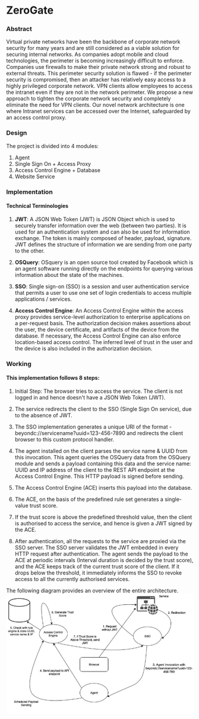 # ZeroGate

### Abstract
Virtual private networks have been the backbone of corporate network security for many years and are still considered as a viable solution for securing internal networks. As companies adopt mobile and cloud technologies, the perimeter is becoming increasingly difficult to enforce. Companies use firewalls to make their private network strong and robust to external threats. This perimeter security solution is flawed - if the perimeter security is compromised, then an attacker has relatively easy access to a highly privileged corporate network. VPN clients allow employees to access the intranet even if they are not in the network perimeter. We propose a new approach to tighten the corporate network security and completely eliminate the need for VPN clients. Our novel network architecture is one where Intranet services can be accessed over the Internet, safeguarded by an access control proxy.

### Design
The project is divided into 4 modules:

1) Agent
2) Single Sign On + Access Proxy
3) Access Control Engine + Database
4) Website Service


### Implementation

#### Technical Terminologies

1. **JWT**:
A JSON Web Token (JWT) is JSON Object which is used to securely transfer information over the web (between two parties). It is used for an authentication system and can also be used for information exchange. The token is mainly composed of header, payload, signature. JWT defines the structure of information we are sending from one party to the other.

2. **OSQuery**:
OSquery is an open source tool created by Facebook which is an agent software running directly on the endpoints for querying various information about the state of the machines.

3. **SSO**:
Single sign-on (SSO) is a session and user authentication service that permits a user to use one set of login credentials to access multiple applications / services.

4. **Access Control Engine**:
An Access Control Engine within the access proxy provides service-level authorization to enterprise applications on a per-request basis. The authorization decision makes assertions about the user, the device certificate, and artifacts of the device from the database. If necessary, the Access Control Engine can also enforce location-based access control. The inferred level of trust in the user and the device is also included in the authorization decision.

### Working

#### This implementation follows 8 steps:

1. Initial Step: The browser tries to access the service. The client is not logged in and hence doesn't have a JSON Web Token (JWT).

2. The service redirects the client to the SSO (Single Sign On service), due to the absence of JWT.

3. The SSO implementation generates a unique URI of the format - beyondc://servicename?uuid=123-456-7890 and redirects the client browser to this custom protocol handler.

4. The agent installed on the client parses the service name & UUID from this invocation. This agent queries the OSQuery data from the OSQuery module and sends a payload containing this data and the service name: UUID and IP address of the client to the REST API endpoint at the Access Control Engine. This HTTP payload is signed before sending.

5. The Access Control Engine (ACE) inserts this payload into the database.

6. The ACE, on the basis of the predefined rule set generates a single-value trust score.

7. If the trust score is above the predefined threshold value, then the client is authorised to access the service, and hence is given a JWT signed by the ACE.

8. After authentication, all the requests to the service are proxied via the SSO server. The SSO server validates the JWT embedded in every HTTP request after authentication.
The agent sends the payload to the ACE at periodic intervals (Interval duration is decided by the trust score), and the ACE keeps track of the current trust score of the client. If it drops below the threshold, it immediately informs the SSO to revoke access to all the currently authorised services.

The following diagram provides an overview of the entire architecture.  
![Architecture](architecture.jpeg)







